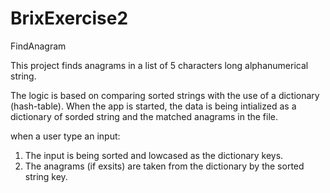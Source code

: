 # BrixExercise2 
FindAnagram


This project finds anagrams in a list of 5 characters long alphanumerical string.

The logic is based on comparing sorted strings with the use of a dictionary (hash-table).
When the app is started, the data is being intialized as a dictionary of sorded string and the matched anagrams in the file.

when a user type an input:
1. The input is being sorted and lowcased as the dictionary keys.
2. The anagrams (if exsits) are taken from the dictionary by the sorted string key.
